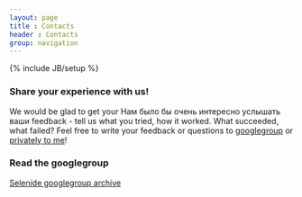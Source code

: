 ```yaml
---
layout: page
title : Contacts
header : Contacts
group: navigation
---
```

{% include JB/setup %}

### Share your experience with us!
We would be glad to get your
Нам было бы очень интересно услышать ваши feedback - tell us what you tried, how it worked. What succeeded, what failed?
Feel free to write your feedback or questions to [googlegroup](mailto:selenide@googlegroups.com) or [privately to me](mailto:andrei.solntsev@gmail.com)!

### Read the googlegroup

[Selenide googlegroup archive](https://groups.google.com/forum/?fromgroups#!forum/selenide)

